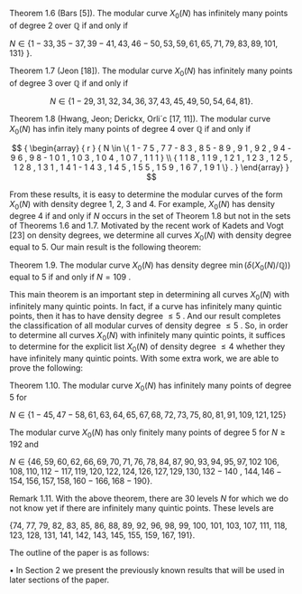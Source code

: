 Theorem 1.6 (Bars [5]). The modular curve $X _ { 0 } ( N )$ has infinitely many points of degree 2 over $\mathbb { Q }$ if and only if

$N \in \{ 1 - 3 3 , 3 5 - 3 7 , 3 9 - 4 1 , 4 3 , 4 6 - 5 0 , 5 3 , 5 9 , 6 1 , 6 5 , 7 1 , 7 9 , 8 3 , 8 9 , 1 0 1 , 1 3 1 \}$ }.

Theorem 1.7 (Jeon [18]). The modular curve $X _ { 0 } ( N )$ has infinitely many points of degree 3 over $\mathbb { Q }$ if and only if

$$
N \in \{ 1 - 2 9 , 3 1 , 3 2 , 3 4 , 3 6 , 3 7 , 4 3 , 4 5 , 4 9 , 5 0 , 5 4 , 6 4 , 8 1 \} .
$$

Theorem 1.8 (Hwang, Jeon; Derickx, Orli´c [17, 11]). The modular curve $X _ { 0 } ( N )$ has infin itely many points of degree 4 over $\mathbb { Q }$ if and only if

$$
{ \begin{array} { r } { N \in \{ 1 - 7 5 , 7 7 - 8 3 , 8 5 - 8 9 , 9 1 , 9 2 , 9 4 - 9 6 , 9 8 - 1 0 1 , 1 0 3 , 1 0 4 , 1 0 7 , 1 1 1 } \\ { 1 1 8 , 1 1 9 , 1 2 1 , 1 2 3 , 1 2 5 , 1 2 8 , 1 3 1 , 1 4 1 - 1 4 3 , 1 4 5 , 1 5 5 , 1 5 9 , 1 6 7 , 1 9 1 \} . } \end{array} }
$$

From these results, it is easy to determine the modular curves of the form $X _ { 0 } ( N )$ with density degree 1, 2, 3 and 4. For example, $X _ { 0 } ( N )$ has density degree 4 if and only if $N$ occurs in the set of Theorem 1.8 but not in the sets of Theorems 1.6 and 1.7. Motivated by the recent work of Kadets and Vogt [23] on density degrees, we determine all curves $X _ { 0 } ( N )$ with density degree equal to 5. Our main result is the following theorem:

Theorem 1.9. The modular curve $X _ { 0 } ( N )$ has density degree $\operatorname* { m i n } ( \delta ( X _ { 0 } ( N ) / \mathbb { Q } ) )$ equal to 5 if and only if $N = 1 0 9$ .

This main theorem is an important step in determining all curves $X _ { 0 } ( N )$ with infinitely many quintic points. In fact, if a curve has infinitely many quintic points, then it has to have density degree $\leq 5$ . And our result completes the classification of all modular curves of density degree $\leq 5$ . So, in order to determine all curves $X _ { 0 } ( N )$ with infinitely many quintic points, it suffices to determine for the explicit list $X _ { 0 } ( N )$ of density degree $\leq 4$ whether they have infinitely many quintic points. With some extra work, we are able to prove the following:

Theorem 1.10. The modular curve $X _ { 0 } ( N )$ has infinitely many points of degree 5 for

$N \in \{ 1 - 4 5 , 4 7 - 5 8 , 6 1 , 6 3 , 6 4 , 6 5 , 6 7 , 6 8 , 7 2 , 7 3 , 7 5 , 8 0 , 8 1 , 9 1 , 1 0 9 , 1 2 1 , 1 2 5 \}$

The modular curve $X _ { 0 } ( N )$ has only finitely many points of degree 5 for $N \geq 1 9 2$ and

$N \in \{ 4 6 , 5 9 , 6 0 , 6 2 , 6 6 , 6 9 , 7 0 , 7 1 , 7 6 , 7 8 , 8 4 , 8 7 , 9 0 , 9 3 , 9 4 , 9 5 , 9 7 , 1 0 2$ $1 0 6 , 1 0 8 , 1 1 0 , 1 1 2 - 1 1 7 , 1 1 9 , 1 2 0 , 1 2 2 , 1 2 4 , 1 2 6 , 1 2 7 , 1 2 9 , 1 3 0 , 1 3 2 - 1 4 0$ , $1 4 4 , 1 4 6 - 1 5 4 , 1 5 6 , 1 5 7 , 1 5 8 , 1 6 0 - 1 6 6 , 1 6 8 - 1 9 0 \} .$

Remark 1.11. With the above theorem, there are 30 levels $N$ for which we do not know yet if there are infinitely many quintic points. These levels are

{74, 77, 79, 82, 83, 85, 86, 88, 89, 92, 96, 98, 99, 100, 101, 103, 107, 111, 118, 123, 128, 131, 141, 142, 143, 145, 155, 159, 167, 191}.

The outline of the paper is as follows:

• In Section 2 we present the previously known results that will be used in later sections of the paper.